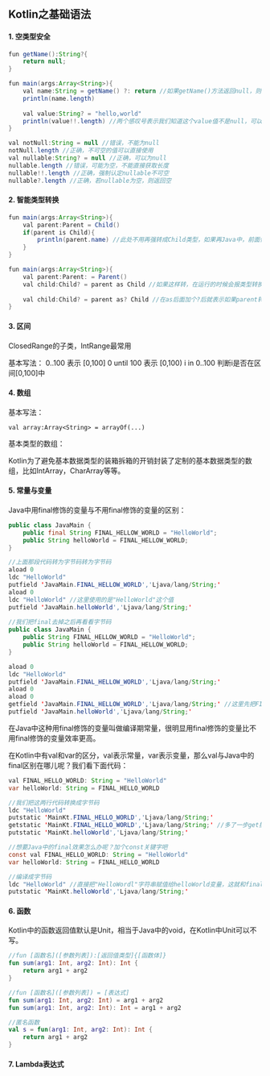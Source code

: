 ## Kotlin之基础语法

#### 1. 空类型安全

```java
fun getName():String?{
    return null;
}

fun main(args:Array<String>){
    val name:String = getName() ?: return //如果getName()方法返回null，则return，如果不是null，把返回值赋值给name变量
    println(name.length)
        
    val value:String? = "hello,world"
    println(value!!.length) //两个感叹号表示我们知道这个value值不是null，可以直接.length，如果不加!!编译器会认为这个字段可能为null，会发生NPE，从而编译不过
}

val notNull:String = null //错误，不能为null
notNull.length //正确，不可空的值可以直接使用
val nullable:String? = null //正确，可以为null
nullable.length //错误，可能为空，不能直接获取长度
nullable!!.length //正确，强制认定nullable不可空
nullable?.length //正确，若nullable为空，则返回空
```

#### 2. 智能类型转换

```java
fun main(args:Array<String>){
    val parent:Parent = Child()
    if(parent is Child){
        println(parent.name) //此处不用再强转成Child类型，如果再Java中，前面使用instanceOf关键字判断后在这里还要再强转成Child才能使用Child中的属性和方法
    }
}

fun main(args:Array<String>){
    val parent:Parent: = Parent()
    val child:Child? = parent as Child //如果这样转，在运行的时候会报类型转换异常
        
    val child:Child? = parent as? Child //在as后面加个?后就表示如果parent转换成Child类型失败就给child赋值为null，因此这里不会抛出类型转换异常
}
```

#### 3. 区间

ClosedRange的子类，IntRange最常用

基本写法：
0..100 表示 [0,100]
0 until 100 表示 [0,100)
i in 0..100 判断i是否在区间[0,100]中

#### 4. 数组

基本写法：

```
val array:Array<String> = arrayOf(...)
```

基本类型的数组：

Kotlin为了避免基本数据类型的装箱拆箱的开销封装了定制的基本数据类型的数组，比如IntArray，CharArray等等。

#### 5. 常量与变量

Java中用final修饰的变量与不用final修饰的变量的区别：

```java
public class JavaMain {
    public final String FINAL_HELLOW_WORLD = "HelloWorld";
    public String helloWorld = FINAL_HELLOW_WORLD;
}

//上面那段代码转为字节码转为字节码
aload 0
ldc "HelloWorld"
putfield 'JavaMain.FINAL_HELLOW_WORLD','Ljava/lang/String;'
aload 0
ldc "HelloWorld" //这里使用的是"HelloWorld"这个值
putfield 'JavaMain.helloWorld','Ljava/lang/String;'
    
//我们把final去掉之后再看看字节码
public class JavaMain {
    public String FINAL_HELLOW_WORLD = "HelloWorld";
    public String helloWorld = FINAL_HELLOW_WORLD;
}

aload 0
ldc "HelloWorld"
putfield 'JavaMain.FINAL_HELLOW_WORLD','Ljava/lang/String;'
aload 0
aload 0
getfield 'JavaMain.FINAL_HELLOW_WORLD','Ljava/lang/String;' //这里先把FINAL_HELLOW_WORLD变量的值先取出来再赋值给helloWorld变量
putfield 'JavaMain.helloWorld','Ljava/lang/String;'
```

在Java中这种用final修饰的变量叫做编译期常量，很明显用final修饰的变量比不用final修饰的变量效率更高。

在Kotlin中有val和var的区分，val表示常量，var表示变量，那么val与Java中的final区别在哪儿呢？我们看下面代码：

```java
val FINAL_HELLO_WORLD: String = "HelloWorld"
var helloWorld: String = FINAL_HELLO_WORLD

//我们把这两行代码转换成字节码
ldc "HelloWorld"
putstatic 'MainKt.FINAL_HELLO_WORLD','Ljava/lang/String;'
getstatic 'MainKt.FINAL_HELLO_WORLD','Ljava/lang/String;' //多了一步get操作，这和没加final修饰的Java变量是一样的，因此val不能完全等价于Java中的final
putstatic 'MainKt.helloWorld','Ljava/lang/String;'

//想要Java中的final效果怎么办呢？加个const关键字吧
const val FINAL_HELLO_WORLD: String = "HelloWorld"
var helloWorld: String = FINAL_HELLO_WORLD

//编译成字节码
ldc "HelloWorld" //直接把"HelloWordl"字符串赋值给helloWorld变量，这就和final的效果一样了
putstatic 'MainKt.helloWorld','Ljava/lang/String;'
```

#### 6. 函数

Kotlin中的函数返回值默认是Unit，相当于Java中的void，在Kotlin中Unit可以不写。

```kotlin
//fun [函数名]([参数列表]):[返回值类型]{[函数体]}
fun sum(arg1: Int, arg2: Int): Int {
    return arg1 + arg2
}

//fun [函数名]([参数列表]) = [表达式]
fun sum(arg1: Int, arg2: Int) = arg1 + arg2
fun sum(arg1: Int, arg2: Int): Int = arg1 + arg2

//匿名函数
val s = fun(arg1: Int, arg2: Int): Int {
    return arg1 + arg2
}
```

#### 7. Lambda表达式


